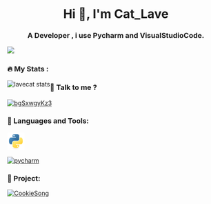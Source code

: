 <h1 align="center">Hi 👋, I'm Cat_Lave</h1>
<h3 align="center">A Developer , i use Pycharm and VisualStudioCode.</h3>
<a href="https://top.gg/bot/1183004271466270801">
  <img src="https://top.gg/api/widget/owner/1183004271466270801.svg">
</a>

### :fire: My Stats :

<img align="left" alt="lavecat stats" src="https://github-readme-stats.vercel.app/api?username=lavecat&count_private=true&show_icons=true&theme=radical">

<h3 align="left">🔗 Talk to me ?</h3>
<p align="left">
<a href="https://discord.gg/bgSxwgyKz3" target="blank"><img align="center" src="https://raw.githubusercontent.com/rahuldkjain/github-profile-readme-generator/master/src/images/icons/Social/discord.svg" alt="bgSxwgyKz3" height="30" width="40" /></a>
</p>

<h3 align="left">🔧 Languages and Tools:</h3>
<p align="left"> <a href="https://www.python.org" target="_blank" rel="noreferrer"> <img src="https://raw.githubusercontent.com/devicons/devicon/master/icons/python/python-original.svg" alt="python" width="40" height="40"/> </a> </p> <p align="left"> <a href="https://www.jetbrains.com/pycharm/" target="_blank" rel="noreferrer"> <img src="https://upload.wikimedia.org/wikipedia/commons/1/1d/PyCharm_Icon.svg" alt="pycharm" width="40" height="40"/> </a> </p>
<h3 align="left">🚩 Project:</h3>
<p align="left"> <a href="https://discord.gg/mPMcHmZsdM" target="_blank" rel="noreferrer"> <img src="https://cdn.discordapp.com/attachments/1221209995832594513/1238239781859885150/CookieSongBot__Logo_CookieSong__by_lirus_12345_3.png?ex=668e52e9&is=668d0169&hm=5613a84779d3348419cd829aeb69d59250eb65b3466f01de1aa2a7415babb4ac&" alt="CookieSong" width="40" height="40"/> </a> </p> 
